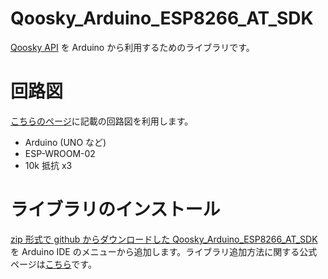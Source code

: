 # Qoosky_Arduino_ESP8266_AT_SDK

[Qoosky API](https://www.qoosky.dev/help/api) を Arduino から利用するためのライブラリです。

# 回路図

[こちらのページ](https://www.qoosky.dev/techs/14bfffdc82)に記載の回路図を利用します。

- Arduino (UNO など)
- ESP-WROOM-02
- 10k 抵抗 x3

# ライブラリのインストール

[zip 形式で github からダウンロードした Qoosky_Arduino_ESP8266_AT_SDK](https://github.com/qoosky/Qoosky_Arduino_ESP8266_AT_SDK/archive/master.zip) を Arduino IDE のメニューから追加します。ライブラリ追加方法に関する公式ページは[こちら](https://www.arduino.cc/en/Guide/Libraries#toc4)です。
